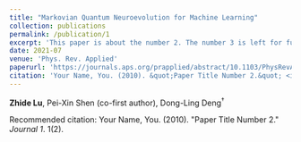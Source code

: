 ```yaml
---
title: "Markovian Quantum Neuroevolution for Machine Learning"
collection: publications
permalink: /publication/1
excerpt: 'This paper is about the number 2. The number 3 is left for future work.'
date: 2021-07
venue: 'Phys. Rev. Applied'
paperurl: 'https://journals.aps.org/prapplied/abstract/10.1103/PhysRevApplied.16.044039'
citation: 'Your Name, You. (2010). &quot;Paper Title Number 2.&quot; <i>Journal 1</i>. 1(1).'
---
```


**Zhide Lu**, Pei-Xin Shen (co-first author), Dong-Ling Deng<sup>$\dagger$

Recommended citation: Your Name, You. (2010). "Paper Title Number 2." <i>Journal 1</i>. 1(2).
